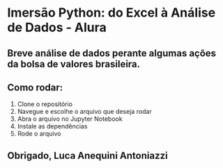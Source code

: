 # Imersão Python: do Excel à Análise de Dados - Alura

## Breve análise de dados perante algumas ações da bolsa de valores brasileira.

## Como rodar:

1. Clone o repositório
2. Navegue e escolhe o arquivo que deseja rodar
3. Abra o arquivo no Jupyter Notebook
4. Instale as dependências
5. Rode o arquivo

## Obrigado, Luca Anequini Antoniazzi
